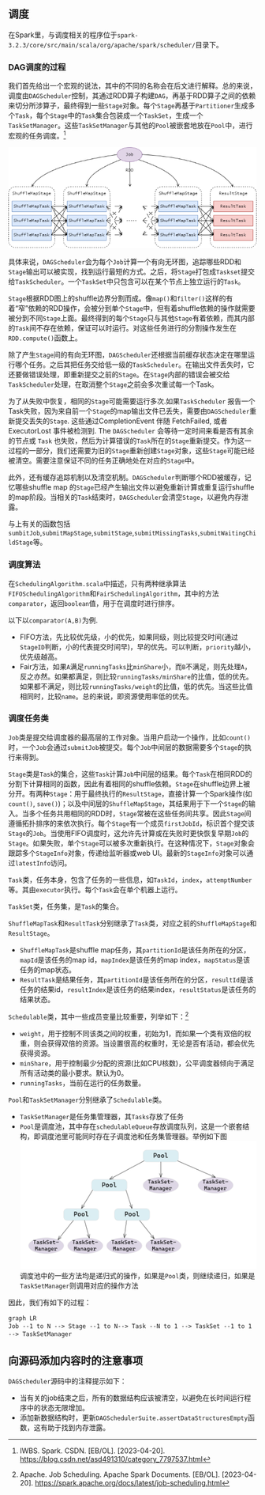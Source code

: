 ## 调度

在Spark里，与调度相关的程序位于`spark-3.2.3/core/src/main/scala/org/apache/spark/scheduler/`目录下。

### DAG调度的过程

我们首先给出一个宏观的说法，其中的不同的名称会在后文进行解释。总的来说，调度由`DAGScheduler`控制，其通过RDD算子构建`DAG`，再基于RDD算子之间的依赖来切分所涉算子，最终得到一些`Stage`对象。每个`Stage`再基于`Partitioner`生成多个`Task`，每个`Stage`中的`Task`集合包装成一个`TaskSet`，生成一个`TaskSetManager`。这些`TaskSetManager`与其他的`Pool`被嵌套地放在`Pool`中，进行宏观的任务调度。[^spark]

![submitJob](./src/submitjob.png)

具体来说，`DAGScheduler`会为每个`Job`计算一个有向无环图，追踪哪些RDD和`Stage`输出可以被实现，找到运行最短的方式。之后，将`Stage`打包成`Taskset`提交给`TaskScheduler`。一个`TaskSet`中只包含可以在某个节点上独立运行的`Task`。

`Stage`根据RDD图上的shuffle边界分割而成。像`map()`和`filter()`这样的有着“窄”依赖的RDD操作，会被分到单个`Stage`中，但有着shuffle依赖的操作就需要被分到不同`Stage`上面。最终得到的每个`Stage`只与其他`Stage`有着依赖，而其内部的`Task`间不存在依赖，保证可以时运行。对这些任务进行的分割操作发生在`RDD.compute()`函数上。

除了产生`Stage`间的有向无环图，`DAGScheduler`还根据当前缓存状态决定在哪里运行哪个任务。之后其把任务交给低一级的`TaskScheduler`。在输出文件丢失时，它还要做错误处理，即重新提交之前的`Stage`。在`Stage`内部的错误会被交给`TaskScheduler`处理，在取消整个`Stage`之前会多次重试每一个Task。

为了从失败中恢复，相同的`Stage`可能需要运行多次.如果`TaskScheduler` 报告一个Task失败，因为来自前一个`Stage`的map输出文件已丢失，需要由`DAGScheduler`重新提交丢失的`Stage`. 这些通过CompletionEvent 伴随 FetchFailed, 或者ExecutorLost 事件被检测到. The `DAGScheduler` 会等待一定时间来看是否有其余的节点或 `Task` 也失败，然后为计算错误的`Task`所在的`Stage`重新提交。作为这一过程的一部分，我们还需要为旧的`Stage`重新创建`Stage`对象，这些`Stage`可能已经被清空。需要注意保证不同的任务正确地处在对应的`Stage`中。

此外，还有缓存追踪机制以及清空机制。`DAGScheduler`判断哪个RDD被缓存，记忆哪些shuffle map 的`Stage`已经产生输出文件以避免重新计算或重复运行shuffle的map阶段。当相关的`Task`结束时，`DAGScheduler`会清空`Stage`，以避免内存泄露。

与上有关的函数包括`sumbitJob`,`submitMapStage`,`submitStage`,`submitMissingTasks`,`submitWaitingChildStage`等。

### 调度算法

在`SchedulingAlgorithm.scala`中描述，只有两种继承算法`FIFOSchedulingAlgorithm`和`FairSchedulingAlgorithm`，其中的方法`comparator`，返回`boolean`值，用于在调度时进行排序。

以下以`comparator(A,B)`为例.
- FIFO方法，先比较优先级，小的优先，如果同级，则比较提交时间(通过`StageID`判断，小的代表提交时间早)，早的优先。可以判断，`priority`越小，优先级越高。
- Fair方法，如果`A`满足`runningTasks`比`minShare`小，而`B`不满足，则先处理`A`，反之亦然。如果都满足，则比较`runningTasks/minShare`的比值，低的优先。如果都不满足，则比较`runningTasks/weight`的比值，低的优先。当这些比值相同时，比较`name`。总的来说，即资源使用率低的优先。

### 调度任务类

`Job`类是提交给调度器的最高层的工作对象。当用户启动一个操作，比如`count()`时，一个`Job`会通过`submitJob`被提交。每个`Job`中间层的数据需要多个`Stage`的执行来得到。

`Stage`类是`Task`的集合，这些`Task`计算`Job`中间层的结果。每个`Task`在相同RDD的分割下计算相同的函数，因此有着相同的shuffle依赖。`Stage`在shuffle边界上被分开。有两种`Stage`：用于最终执行的`ResultStage`，直接计算一个Spark操作(如`count()`, `save()`)；以及中间层的`ShuffleMapStage`，其结果用于下一个`Stage`的输入。当多个任务共用相同的RDD时，`Stage`常被在这些任务间共享。因此`Stage`间遵循拓扑排序的来依次执行。每个`Stage`有一个成员`firstJobId`，标识首个提交该`Stage`的`Job`。当使用FIFO调度时，这允许先计算或在失败时更快恢复早期`Job`的`Stage`。如果失败，单个`Stage`可以被多次重新执行。在这种情况下，`Stage`对象会跟踪多个`StageInfo`对象，传递给监听器或web UI。最新的`StageInfo`对象可以通过`latestInfo`访问。

`Task`类，任务本身，包含了任务的一些信息，如`TaskId`，`index`，`attemptNumber`等。其由`executor`执行。每个`Task`会在单个机器上运行。

`TaskSet`类，任务集，是`Task`的集合。

`ShuffleMapTask`和`ResultTask`分别继承了`Task`类，对应之前的`ShuffleMapStage`和`ResultStage`。
- `ShuffleMapTask`是shuffle map任务，其`partitionId`是该任务所在的分区，`mapId`是该任务的map id，`mapIndex`是该任务的map index，`mapStatus`是该任务的map状态。
- `ResultTask`是结果任务，其`partitionId`是该任务所在的分区，`resultId`是该任务的结果id，`resultIndex`是该任务的结果index，`resultStatus`是该任务的结果状态。

`Schedulable`类，其中一些成员变量比较重要，列举如下：[^schedulable]
- `weight`，用于控制不同该类之间的权重，初始为1，而如果一个类有双倍的权重，则会获得双倍的资源。当设置很高的权重时，无论是否有活动，都会优先获得资源。
- `minShare`，用于控制最少分配的资源(比如CPU核数)，公平调度器倾向于满足所有活动类的最小要求。默认为0。
- `runningTasks`，当前在运行的任务数量。

`Pool`和`TaskSetManager`分别继承了`Schedulable`类。
- `TaskSetManager`是任务集管理器，其`Tasks`存放了任务
- `Pool`是调度池，其中存在`schedulableQueue`存放调度队列，这是一个嵌套结构，即调度池里可能同时存在子调度池和任务集管理器。举例如下图![Pool](./src/pool.png)
调度池中的一些方法均是递归式的操作，如果是`Pool`类，则继续递归，如果是`TaskSetManager`则调用对应的操作方法

因此，我们有如下的过程：

```mermaid
graph LR
Job --1 to N --> Stage --1 to N--> Task --N to 1 --> TaskSet --1 to 1 --> TaskSetManager
```


## 向源码添加内容时的注意事项

`DAGScheduler`源码中的注释提示如下：
 - 当有关的job结束之后，所有的数据结构应该被清空，以避免在长时间运行程序中的状态无限增加。
 - 添加新数据结构时，更新`DAGSchedulerSuite.assertDataStructuresEmpty`函数，这有助于找到内存泄露。


[^schedulable]: Apache. Job Scheduling. Apache Spark Documents. [EB/OL]. [2023-04-20]. https://spark.apache.org/docs/latest/job-scheduling.html

[^100]:https://zhuanlan.zhihu.com/p/163067566

[^spark]: IWBS. Spark. CSDN. [EB/OL]. [2023-04-20]. https://blog.csdn.net/asd491310/category_7797537.html